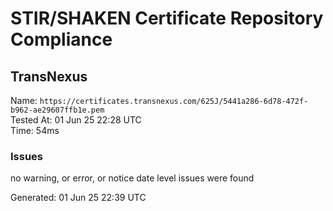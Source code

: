 # STIR/SHAKEN Certificate Repository Compliance

## TransNexus

Name: `https://certificates.transnexus.com/625J/5441a286-6d78-472f-b962-ae29607ffb1e.pem`\
Tested At: 01 Jun 25 22:28 UTC\
Time: 54ms

### Issues

no warning, or error, or notice date level issues were found

Generated: 01 Jun 25 22:39 UTC